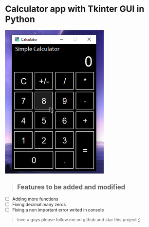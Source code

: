 # Calculator app with Tkinter GUI in Python

![](icon/preview.png)

> ## Features to be added and modified

- [ ] Adding more functions
- [ ] Fixing decimal many zeros
- [ ] Fixing a non important error writed in console

> love u guys please follow me on github and star this project ;)
